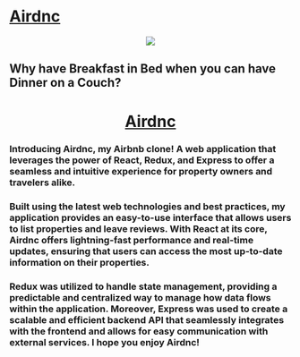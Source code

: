 # [Airdnc](https://air-dnc.onrender.com)

<!-- <h2 align="center">Built With</h2> -->

<p align="center"> 
  <img src="https://skillicons.dev/icons?i=react,redux,js,express,webpack,github,sqlite,sequelize,nodejs,babel,vscode,git,html,postman&perline=7">
</p>

## Why have Breakfast in Bed when you can have Dinner on a Couch?

<div align="center">
  <h1><a href="https://air-dnc.onrender.com">Airdnc</a></h1>
</div>


<h3>Introducing Airdnc, my Airbnb clone! A web application that leverages the power of React, Redux, and Express to offer a seamless and intuitive experience for property owners and travelers alike. 
<h3>

<h3>
Built using the latest web technologies and best practices, my application provides an easy-to-use interface that allows users to list properties and leave reviews. With React at its core, Airdnc offers lightning-fast performance and real-time updates, ensuring that users can access the most up-to-date information on their properties. 
</h3>

<h3>
Redux was utilized to handle state management, providing a predictable and centralized way to manage how data flows within the application. Moreover, Express was used to create a scalable and efficient backend API that seamlessly integrates with the frontend and allows for easy communication with external services. I hope you enjoy Airdnc!
</h3>
